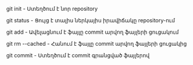 git init - Ստեղծում է նոր repository

git status - Ցույց է տալիս ներկայիս իրավիճակը repository-ում

git add <file> - Ավելացնում է ֆայլը commit արվող ֆայլերի ցուցակում

git rm --cached <file> - Հանում է ֆայլը commit արվող ֆայլերի ցուցակից

git commit - Ստեղծում է commit գրանցված ֆայլերով